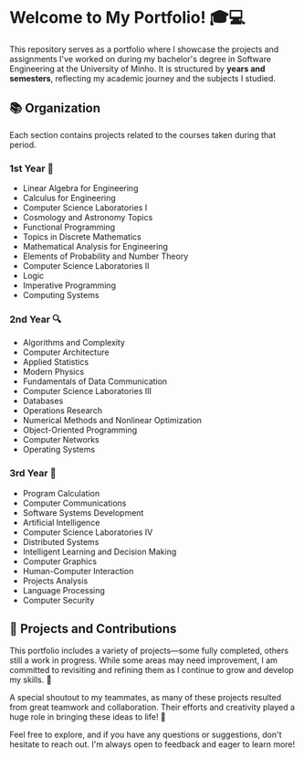 # Welcome to My Portfolio! 🎓💻

This repository serves as a portfolio where I showcase the projects and assignments I've worked on during my bachelor's degree in Software Engineering at the University of Minho. It is structured by **years and semesters**, reflecting my academic journey and the subjects I studied.

## 📚 Organization

Each section contains projects related to the courses taken during that period.

### **1st Year** 📖  
- Linear Algebra for Engineering  
- Calculus for Engineering  
- Computer Science Laboratories I  
- Cosmology and Astronomy Topics  
- Functional Programming  
- Topics in Discrete Mathematics  
- Mathematical Analysis for Engineering  
- Elements of Probability and Number Theory  
- Computer Science Laboratories II  
- Logic  
- Imperative Programming  
- Computing Systems  

### **2nd Year** 🔍  
- Algorithms and Complexity  
- Computer Architecture  
- Applied Statistics  
- Modern Physics  
- Fundamentals of Data Communication  
- Computer Science Laboratories III  
- Databases  
- Operations Research  
- Numerical Methods and Nonlinear Optimization  
- Object-Oriented Programming  
- Computer Networks  
- Operating Systems  

### **3rd Year** 🚀  
- Program Calculation  
- Computer Communications  
- Software Systems Development  
- Artificial Intelligence  
- Computer Science Laboratories IV  
- Distributed Systems  
- Intelligent Learning and Decision Making  
- Computer Graphics  
- Human-Computer Interaction  
- Projects Analysis  
- Language Processing  
- Computer Security  

## 🔗 Projects and Contributions  

This portfolio includes a variety of projects—some fully completed, others still a work in progress. While some areas may need improvement, I am committed to revisiting and refining them as I continue to grow and develop my skills. 🚀  

A special shoutout to my teammates, as many of these projects resulted from great teamwork and collaboration. Their efforts and creativity played a huge role in bringing these ideas to life! 🙌  

Feel free to explore, and if you have any questions or suggestions, don't hesitate to reach out. I'm always open to feedback and eager to learn more!  
